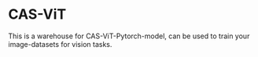 # CAS-ViT
This is a warehouse for CAS-ViT-Pytorch-model, can be used to train your image-datasets for vision tasks.
